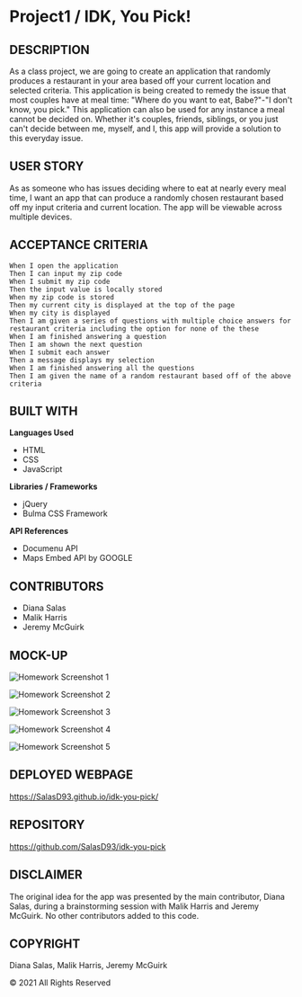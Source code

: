 # Project1 / IDK, You Pick!

## DESCRIPTION

As a class project, we are going to create an application that randomly produces a restaurant in your area based off your current location and selected criteria. This application is being created to remedy the issue that most couples have at meal time: "Where do you want to eat, Babe?"-"I don't know, you pick." This application can also be used for any instance a meal cannot be decided on. Whether it's couples, friends, siblings, or you just can't decide between me, myself, and I, this app will provide a solution to this everyday issue.


## USER STORY

As as someone who has issues deciding where to eat at nearly every meal time, I want an app that can produce a randomly chosen restaurant based off my input criteria and current location. The app will be viewable across multiple devices.


## ACCEPTANCE CRITERIA

```
When I open the application
Then I can input my zip code
When I submit my zip code
Then the input value is locally stored 
When my zip code is stored
Then my current city is displayed at the top of the page
When my city is displayed
Then I am given a series of questions with multiple choice answers for restaurant criteria including the option for none of the these
When I am finished answering a question
Then I am shown the next question
When I submit each answer
Then a message displays my selection
When I am finished answering all the questions
Then I am given the name of a random restaurant based off of the above criteria
```

## BUILT WITH
**Languages Used**
- HTML
- CSS
- JavaScript

**Libraries / Frameworks**
- jQuery
- Bulma CSS Framework

**API References**
- Documenu API
- Maps Embed API by GOOGLE

## CONTRIBUTORS
- Diana Salas
- Malik Harris
- Jeremy McGuirk

## MOCK-UP
![Homework Screenshot 1](./assets/images/screenshots/Project1Screenshot1.png)

![Homework Screenshot 2](./assets/images/screenshots/Project1Screenshot2.png)

![Homework Screenshot 3](./assets/images/screenshots/Project1Screenshot3.png)

![Homework Screenshot 4](./assets/images/screenshots/Project1Screenshot4.png)

![Homework Screenshot 5](./assets/images/screenshots/Project1Screenshot5.png)


## DEPLOYED WEBPAGE

https://SalasD93.github.io/idk-you-pick/


## REPOSITORY

https://github.com/SalasD93/idk-you-pick

## DISCLAIMER
The original idea for the app was presented by the main contributor, Diana Salas, during a brainstorming session with Malik Harris and Jeremy McGuirk. No other contributors added to this code.

## COPYRIGHT
Diana Salas, Malik Harris, Jeremy McGuirk

© 2021 All Rights Reserved
